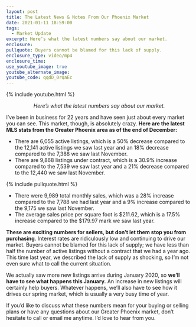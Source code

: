 ```yaml
---
layout: post
title: The Latest News & Notes From Our Phoenix Market
date: 2021-01-11 18:59:00
tags:
  - Market Update
excerpt: Here’s what the latest numbers say about our market.
enclosure:
pullquote: Buyers cannot be blamed for this lack of supply.
enclosure_type: video/mp4
enclosure_time:
use_youtube_image: true
youtube_alternate_image:
youtube_code: qqdD_0rQaEc
---
```


{% include youtube.html %}

<p style="text-align: center;"><em>Here’s what the latest numbers say about our market.</em></p>

I’ve been in business for 22 years and have seen just about every market you can see. This market, though, is absolutely crazy. **Here are the latest MLS stats from the Greater Phoenix area as of the end of December:**

* There are 6,055 active listings, which is a 50% decrease compared to the 12,141 active listings we saw last year and an 18% decrease compared to the 7,388 we saw last November.&nbsp;
* There are 9,868 listings under contract, which is a 30.9% increase compared to the 7,539 we saw last year and a 21% decrease compared to the 12,440 we saw last November.

{% include pullquote.html %}

* There were 9,989 total monthly sales, which was a 28% increase compared to the 7,788 we had last year and a 9% increase compared to the 9,175 we saw last November.&nbsp;
* The average sales price per square foot is $211.62, which is a 17.5% increase compared to the $179.97 mark we saw last year.

**These are exciting numbers for sellers, but don’t let them stop you from purchasing**. Interest rates are ridiculously low and continuing to drive our market. Buyers cannot be blamed for this lack of supply; we have less than half the number of active listings without a contract that we had a year ago. This time last year, we described the lack of supply as shocking, so I’m not even sure what to call the current situation.&nbsp;

We actually saw more new listings arrive during January 2020, so **we’ll have to see what happens this January.** An increase in new listings will certainly help buyers. Whatever happens, we’ll also have to see how it drives our spring market, which is usually a very busy time of year.&nbsp;

If you’d like to discuss what these numbers mean for your buying or selling plans or have any questions about our Greater Phoenix market, don’t hesitate to call or email me anytime. I’d love to hear from you.
